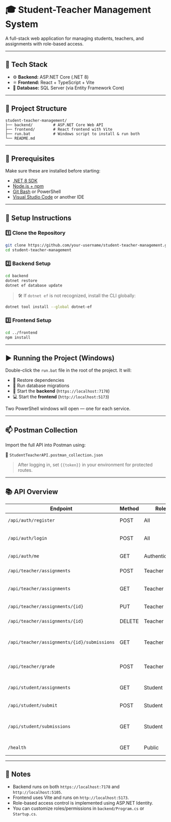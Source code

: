 # 🎓 Student-Teacher Management System

A full-stack web application for managing students, teachers, and assignments with role-based access.

---

## 🧱 Tech Stack

- ⚙️ **Backend:** ASP.NET Core (.NET 8)
- ⚛️ **Frontend:** React + TypeScript + Vite
- 💾 **Database:** SQL Server (via Entity Framework Core)

---

## 📁 Project Structure

```
student-teacher-management/
├── backend/         # ASP.NET Core Web API
├── frontend/        # React frontend with Vite
├── run.bat          # Windows script to install & run both
└── README.md
```

---

## 🧰 Prerequisites

Make sure these are installed before starting:

- [.NET 8 SDK](https://dotnet.microsoft.com/download)
- [Node.js + npm](https://nodejs.org/)
- [Git Bash](https://git-scm.com/downloads) or PowerShell
- [Visual Studio Code](https://code.visualstudio.com/) or another IDE

---

## 🚀 Setup Instructions

### 1️⃣ Clone the Repository

```bash
git clone https://github.com/your-username/student-teacher-management.git
cd student-teacher-management
```

### 2️⃣ Backend Setup

```bash
cd backend
dotnet restore
dotnet ef database update
```

> 🛠 If `dotnet ef` is not recognized, install the CLI globally:

```bash
dotnet tool install --global dotnet-ef
```

### 3️⃣ Frontend Setup

```bash
cd ../frontend
npm install
```

---

## ▶️ Running the Project (Windows)

Double-click the `run.bat` file in the root of the project. It will:

- 🔧 Restore dependencies
- 🧠 Run database migrations
- 🚀 Start the **backend** (`https://localhost:7178`)
- 💻 Start the **frontend** (`http://localhost:5173`)

Two PowerShell windows will open — one for each service.

---

## 📫 Postman Collection

Import the full API into Postman using:

📁 `StudentTeacherAPI.postman_collection.json`

> After logging in, set `{{token}}` in your environment for protected routes.

---

## 📚 API Overview
| Endpoint                                      | Method | Role     | Description                          |
|-----------------------------------------------|--------|----------|--------------------------------------|
| `/api/auth/register`                          | POST   | All      | Register a new user                  |
| `/api/auth/login`                             | POST   | All      | Login (Student & Teacher)            |
| `/api/auth/me`                                | GET    | Authenticated | Get current user profile        |
| `/api/teacher/assignments`                    | POST   | Teacher  | Create assignment                    |
| `/api/teacher/assignments`                    | GET    | Teacher  | Get teacher's assignments            |
| `/api/teacher/assignments/{id}`               | PUT    | Teacher  | Edit assignment                      |
| `/api/teacher/assignments/{id}`               | DELETE | Teacher  | Delete assignment                    |
| `/api/teacher/assignments/{id}/submissions`   | GET    | Teacher  | View submissions for assignment      |
| `/api/teacher/grade`                          | POST   | Teacher  | Grade a student submission           |
| `/api/student/assignments`                    | GET    | Student  | View all available assignments       |
| `/api/student/submit`                         | POST   | Student  | Submit assignment                    |
| `/api/student/submissions`                    | GET    | Student  | View student submissions & grades    |
| `/health`                                     | GET    | Public   | Health check                         |

---

## 📝 Notes

- Backend runs on both `https://localhost:7178` and `http://localhost:5105`.
- Frontend uses Vite and runs on `http://localhost:5173`.
- Role-based access control is implemented using ASP.NET Identity.
- You can customize roles/permissions in `backend/Program.cs` or `Startup.cs`.
